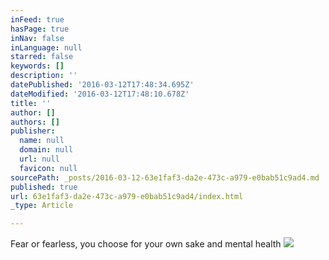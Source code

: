```yaml
---
inFeed: true
hasPage: true
inNav: false
inLanguage: null
starred: false
keywords: []
description: ''
datePublished: '2016-03-12T17:48:34.695Z'
dateModified: '2016-03-12T17:48:10.678Z'
title: ''
author: []
authors: []
publisher:
  name: null
  domain: null
  url: null
  favicon: null
sourcePath: _posts/2016-03-12-63e1faf3-da2e-473c-a979-e0bab51c9ad4.md
published: true
url: 63e1faf3-da2e-473c-a979-e0bab51c9ad4/index.html
_type: Article

---
```

Fear or fearless, you choose for your own sake and mental health
![](https://the-grid-user-content.s3-us-west-2.amazonaws.com/df74d44b-934f-4856-9cc0-19eb7d1f1659.jpg)